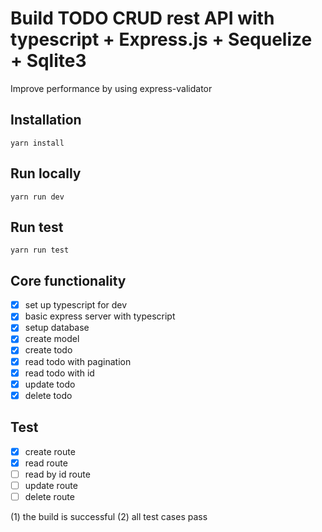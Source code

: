 <h1>Build TODO CRUD rest API with typescript + Express.js + Sequelize + Sqlite3</h1>

Improve performance by using express-validator

## Installation

```
yarn install
```

## Run locally

```
yarn run dev
```

## Run test

```
yarn run test
```

## Core functionality

- [x] set up typescript for dev
- [x] basic express server with typescript
- [x] setup database
- [x] create model
- [x] create todo
- [x] read todo with pagination
- [x] read todo with id
- [x] update todo
- [x] delete todo

## Test

- [x] create route
- [x] read route
- [ ] read by id route
- [ ] update route
- [ ] delete route

(1) the build is successful
(2) all test cases pass
